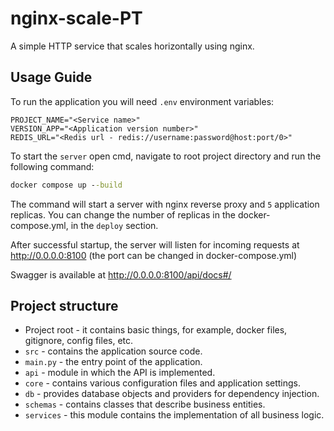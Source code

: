# nginx-scale-PT

A simple HTTP service that scales horizontally using nginx.


Usage Guide
------------
To run the application you will need `.env` environment variables:
```dotenv
PROJECT_NAME="<Service name>"
VERSION_APP="<Application version number>"
REDIS_URL="<Redis url - redis://username:password@host:port/0>"
```


To start the `server` open cmd, navigate to root project directory and run the following command:
```cmd
docker compose up --build
```
The command will start a server with nginx reverse proxy and `5` application replicas. 
You can change the number of replicas in the docker-compose.yml, in the `deploy` section.

After successful startup, the server will listen for incoming requests at http://0.0.0.0:8100 
(the port can be changed in docker-compose.yml)

Swagger is available at http://0.0.0.0:8100/api/docs#/


## Project structure

* Project root - it contains basic things, for example, docker files, gitignore, config files, etc.
* `src` - contains the application source code.
* `main.py` - the entry point of the application.
* `api` - module in which the API is implemented.
* `core` - contains various configuration files and application settings.
* `db` - provides database objects and providers for dependency injection.
* `schemas` - contains classes that describe business entities.
* `services` - this module contains the implementation of all business logic.